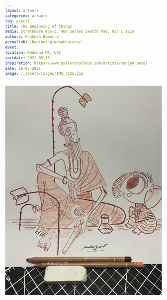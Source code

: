 ```yaml
---
layout: artwork
categories: artwork
tag: pencil
title: The Beginning of things
media: Strathmore 455-3, 400 Series Sketch Pad, 9in x 12in
authors: Pankesh Bamotra
permalink: /beginning-mahabharata/
event: 
location: Redmond WA, USA
sortdate: 2021-05-16
inspiration: https://www.gallerynucleus.com/artists/sanjay_patel
date: 16-05-2021
image: /_assets/images/IMG_7225.jpg
---
```

![](/_assets/images/IMG_7225.jpg)